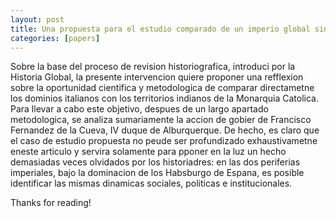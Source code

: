 ```yaml
---
layout: post
title: Una propuesta para el estudio comparado de un imperio global sin colonias la accion de goberino de Francisco Fernadez de la Cueva, IV Duque de Albuerquerte, Virrey de la Nueva Espana (1653-1660)  y de Sicilia (1667-1670)
categories: [papers]
---
```


Sobre la base del proceso de revision historiografica, introduci por la Historia Global, la presente intervencion quiere proponer una refflexion sobre la oportunidad cientifica y metodologica de comparar directametne los dominios italianos con los territorios indianos de la Monarquia Catolica.
Para llevar a cabo este objetivo, despues de un largo apartado metodologica, se analiza sumariamente la accion de gobier de Francisco Fernandez de la Cueva, IV  duque de Alburquerque. De hecho, es claro que el caso de estudio propuesta no peude ser profundizado exhaustivametne eneste articulo y servira solamente para pponer en la luz un hecho demasiadas veces olvidados por los historiadres: en las dos periferias imperiales, bajo la dominacion de los Habsburgo de Espana, es posible identificar las mismas dinamicas sociales, politicas e institucionales.

<!--more-->

Thanks for reading!
